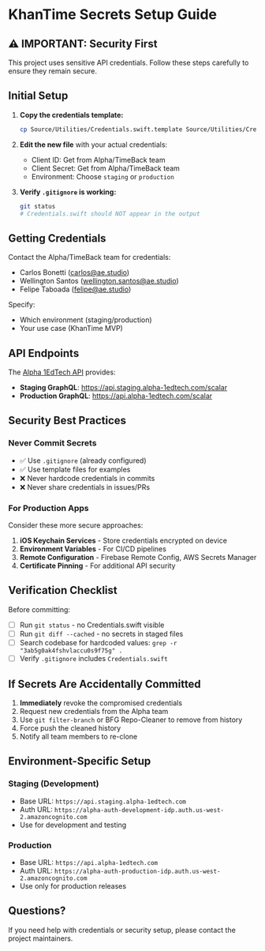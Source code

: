 # KhanTime Secrets Setup Guide

## ⚠️ IMPORTANT: Security First

This project uses sensitive API credentials. Follow these steps carefully to ensure they remain secure.

## Initial Setup

1. **Copy the credentials template:**
   ```bash
   cp Source/Utilities/Credentials.swift.template Source/Utilities/Credentials.swift
   ```

2. **Edit the new file** with your actual credentials:
   - Client ID: Get from Alpha/TimeBack team
   - Client Secret: Get from Alpha/TimeBack team
   - Environment: Choose `staging` or `production`

3. **Verify `.gitignore` is working:**
   ```bash
   git status
   # Credentials.swift should NOT appear in the output
   ```

## Getting Credentials

Contact the Alpha/TimeBack team for credentials:
- Carlos Bonetti (carlos@ae.studio)
- Wellington Santos (wellington.santos@ae.studio)
- Felipe Taboada (felipe@ae.studio)

Specify:
- Which environment (staging/production)
- Your use case (KhanTime MVP)

## API Endpoints

The [Alpha 1EdTech API](https://api.alpha-1edtech.com/scalar) provides:
- **Staging GraphQL**: https://api.staging.alpha-1edtech.com/scalar
- **Production GraphQL**: https://api.alpha-1edtech.com/scalar

## Security Best Practices

### Never Commit Secrets
- ✅ Use `.gitignore` (already configured)
- ✅ Use template files for examples
- ❌ Never hardcode credentials in commits
- ❌ Never share credentials in issues/PRs

### For Production Apps
Consider these more secure approaches:
1. **iOS Keychain Services** - Store credentials encrypted on device
2. **Environment Variables** - For CI/CD pipelines
3. **Remote Configuration** - Firebase Remote Config, AWS Secrets Manager
4. **Certificate Pinning** - For additional API security

## Verification Checklist

Before committing:
- [ ] Run `git status` - no Credentials.swift visible
- [ ] Run `git diff --cached` - no secrets in staged files
- [ ] Search codebase for hardcoded values: `grep -r "3ab5g0ak4fshvlaccu0s9f75g" .`
- [ ] Verify `.gitignore` includes `Credentials.swift`

## If Secrets Are Accidentally Committed

1. **Immediately** revoke the compromised credentials
2. Request new credentials from the Alpha team
3. Use `git filter-branch` or BFG Repo-Cleaner to remove from history
4. Force push the cleaned history
5. Notify all team members to re-clone

## Environment-Specific Setup

### Staging (Development)
- Base URL: `https://api.staging.alpha-1edtech.com`
- Auth URL: `https://alpha-auth-development-idp.auth.us-west-2.amazoncognito.com`
- Use for development and testing

### Production
- Base URL: `https://api.alpha-1edtech.com`
- Auth URL: `https://alpha-auth-production-idp.auth.us-west-2.amazoncognito.com`
- Use only for production releases

## Questions?

If you need help with credentials or security setup, please contact the project maintainers.
